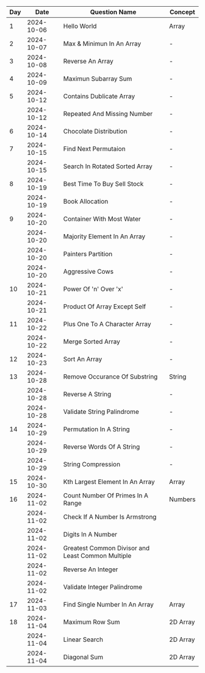 | Day | Date       | Question Name                                     | Concept  |
| --- | ---------- | ------------------------------------------------- | -------- |
| 1   | 2024-10-06 | Hello World                                       | Array    |
| 2   | 2024-10-07 | Max & Minimun In An Array                         | -        |
| 3   | 2024-10-08 | Reverse An Array                                  | -        |
| 4   | 2024-10-09 | Maximun Subarray Sum                              | -        |
| 5   | 2024-10-12 | Contains Dublicate Array                          | -        |
|     | 2024-10-12 | Repeated And Missing Number                       | -        |
| 6   | 2024-10-14 | Chocolate Distribution                            | -        |
| 7   | 2024-10-15 | Find Next Permutaion                              | -        |
|     | 2024-10-15 | Search In Rotated Sorted Array                    | -        |
| 8   | 2024-10-19 | Best Time To Buy Sell Stock                       | -        |
|     | 2024-10-19 | Book Allocation                                   | -        |
| 9   | 2024-10-20 | Container With Most Water                         | -        |
|     | 2024-10-20 | Majority Element In An Array                      | -        |
|     | 2024-10-20 | Painters Partition                                | -        |
|     | 2024-10-20 | Aggressive Cows                                   | -        |
| 10  | 2024-10-21 | Power Of 'n' Over 'x'                             | -        |
|     | 2024-10-21 | Product Of Array Except Self                      | -        |
| 11  | 2024-10-22 | Plus One To A Character Array                     | -        |
|     | 2024-10-22 | Merge Sorted Array                                | -        |
| 12  | 2024-10-23 | Sort An Array                                     | -        |
| 13  | 2024-10-28 | Remove Occurance Of Substring                     | String   |
|     | 2024-10-28 | Reverse A String                                  | -        |
|     | 2024-10-28 | Validate String Palindrome                        | -        |
| 14  | 2024-10-29 | Permutation In A String                           | -        |
|     | 2024-10-29 | Reverse Words Of A String                         | -        |
|     | 2024-10-29 | String Compression                                | -        |
| 15  | 2024-10-30 | Kth Largest Element In An Array                   | Array    |
| 16  | 2024-11-02 | Count Number Of Primes In A Range                 | Numbers  |
|     | 2024-11-02 | Check If A Number Is Armstrong                    |          |
|     | 2024-11-02 | Digits In A Number                                |          |
|     | 2024-11-02 | Greatest Common Divisor and Least Common Multiple |          |
|     | 2024-11-02 | Reverse An Integer                                |          |
|     | 2024-11-02 | Validate Integer Palindrome                       |          |
| 17  | 2024-11-03 | Find Single Number In An Array                    | Array    |
| 18  | 2024-11-04 | Maximum Row Sum                                   | 2D Array |
|     | 2024-11-04 | Linear Search                                     | 2D Array |
|     | 2024-11-04 | Diagonal Sum                                      | 2D Array |
